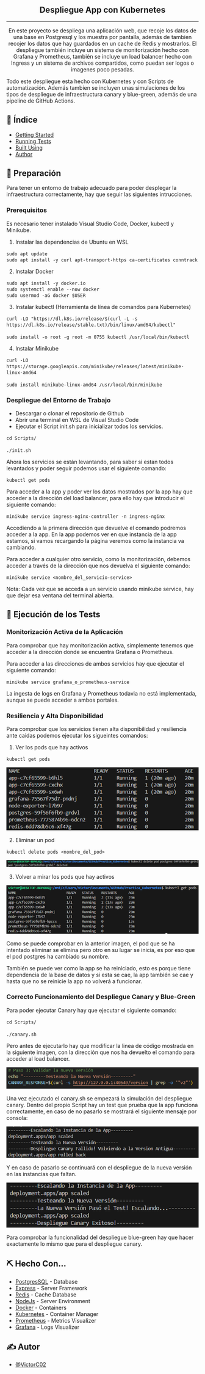 <h2 align="center">Despliegue App con Kubernetes</h3>

---

<p align="center"> En este proyecto se despliega una aplicación web, que recoje los datos de una base en Postgresql y los muestra por pantalla, además de tambien recojer los datos que hay guardados en un cache de Redis y mostrarlos. El despliegue también incluye un sistema de monitorización hecho con Grafana y Prometheus, también se incluye un load balancer hecho con Ingress y un sistema de archivos compartidos, como puedan ser logos o imagenes poco pesadas.

Todo este despliegue esta hecho con Kubernetes y con Scripts de automatización. Además tambien se incluyen unas simulaciones de los tipos de despliegue de infraestructura canary y blue-green, además de una pipeline de GitHub Actions.
    
</p>

## 📝 Índice

- [Getting Started](#getting_started)
- [Running Tests](#tests)
- [Built Using](#built_using)
- [Author](#author)

## 🏁 Preparación <a name = "getting_started"></a>

Para tener un entorno de trabajo adecuado para poder desplegar la infraestructura correctamente, hay que seguir las siguientes intrucciones.

### Prerequisitos

Es necesario tener instalado Visual Studio Code, Docker, kubectl y Minikube.

1. Instalar las dependencias de Ubuntu en WSL

```
sudo apt update
sudo apt install -y curl apt-transport-https ca-certificates conntrack
```
2. Instalar Docker
```
sudo apt install -y docker.io
sudo systemctl enable --now docker
sudo usermod -aG docker $USER
```
3. Instalar kubectl (Herramienta de línea de comandos para Kubernetes)
```
curl -LO "https://dl.k8s.io/release/$(curl -L -s https://dl.k8s.io/release/stable.txt)/bin/linux/amd64/kubectl"

sudo install -o root -g root -m 0755 kubectl /usr/local/bin/kubectl
```
4. Instalar Minikube
```
curl -LO https://storage.googleapis.com/minikube/releases/latest/minikube-linux-amd64

sudo install minikube-linux-amd64 /usr/local/bin/minikube
```


### Despliegue del Entorno de Trabajo

* Descargar o clonar el repositorio de Github
* Abrir una terminal en WSL de Visual Studio Code
* Ejecutar el Script init.sh para inicializar todos los servicios.
```
cd Scripts/

./init.sh
```

Ahora los servicios se están levantando, para saber si estan todos levantados y poder seguir podemos usar el siguiente comando:
```
kubectl get pods
```
Para acceder a la app y poder ver los datos mostrados por la app hay que acceder a la dirección del load balancer, para ello hay que introducir el siguiente comando:

```
minikube service ingress-nginx-controller -n ingress-nginx
```

Accediendo a la primera dirección que devuelve el comando podremos acceder a la app. En la app podemos ver en que instancia de la app estamos, si vamos recargando la página veremos como la instancia va cambiando.

Para acceder a cualquier otro servicio, como la monitorización, debemos acceder a través de la dirección que nos devuelva el siguiente comando:

```
minikube service <nombre_del_servicio-service>
```

Nota: Cada vez que se acceda a un servicio usando minikube service, hay que dejar esa ventana del terminal abierta.

## 🔧 Ejecución de los Tests <a name = "tests"></a>


### Monitorización Activa de la Aplicación

Para comprobar que hay monitorización activa, simplemente tenemos que acceder a la dirección donde se encuentra Grafana o Prometheus. 

Para acceder a las direcciones de ambos servicios hay que ejecutar el siguiente comando:
```
minikube service grafana_o_prometheus-service
```

La ingesta de logs en Grafana y Prometheus todavia no está implementada, aunque se puede acceder a ambos portales.
### Resiliencia y Alta Disponibilidad

Para comprobar que los servicios tienen alta disponibilidad y resiliencia ante caidas podemos ejecutar los sigueintes comandos:
1. Ver los pods que hay activos
```
kubectl get pods
```
![Ver Pods](/images/f1.PNG)

2. Eliminar un pod 
```
kubectl delete pods <nombre_del_pod>
```
![Ver Pods](/images/f2.PNG)

3. Volver a mirar los pods que hay activos

![Ver Pods](/images/f3.PNG)

Como se puede comprobar en la anterior imagen, el pod que se ha intentado eliminar se elimina pero otro en su lugar se inicia, es por eso que el pod postgres ha cambiado su nombre.

También se puede ver como la app se ha reiniciado, esto es porque tiene dependencia de la base de datos y si esta se cae, la app también se cae y hasta que no se reinicie la app no volverá a funcionar.

### Correcto Funcionamiento del Despliegue Canary y Blue-Green

Para poder ejecutar Canary hay que ejecutar el siguiente comando:

```
cd Scripts/

./canary.sh
```

Pero antes de ejecutarlo hay que modificar la linea de código mostrada en la siguiente imagen, con la dirección que nos ha devuelto el comando para acceder al load balancer.

![canary](/images/f4.PNG)

Una vez ejecutado el canary.sh se empezará la simulación del despliegue canary. Dentro del propio Script hay un test que prueba que la app funciona correctamente, en caso de no pasarlo se mostrará el siguiente mensaje por consola:

![Canary Fallido](/images/f5.PNG)

Y en caso de pasarlo se continuará con el despliegue de la nueva versión en las instancias que faltan.

![Canary Exitoso](/images/f6.PNG)

Para comprobar la funcionalidad del despliegue blue-green hay que hacer exactamente lo mismo que para el despliegue canary.

## ⛏️ Hecho Con... <a name = "built_using"></a>

- [PostgresSQL](https://www.postgresql.or) - Database
- [Express](https://expressjs.com/) - Server Framework
- [Redis](https://redis.io/) - Cache Database
- [NodeJs](https://nodejs.org/en/) - Server Environment
- [Docker](https://www.docker.com/) - Containers
- [Kubernetes](https://kubernetes.io/es/) - Container Manager
- [Prometheus](https://prometheus.io/) - Metrics Visualizer
- [Grafana](https://grafana.com/) - Logs Visualizer


## ✍️ Autor <a name = "authors"></a>

- [@VictorC02](https://github.com/VictorC02) 
